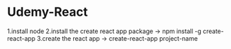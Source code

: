 # Udemy-React
1.install node
2.install the create react app package -> npm install -g create-react-app
3.create the react app -> create-react-app project-name